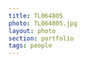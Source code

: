 ```yaml
--- 
title: TL064805 
photo: TL064805.jpg 
layout: photo 
section: portfolio 
tags: people 
---  
```

  
